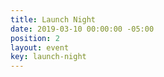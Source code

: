 ```yaml
---
title: Launch Night
date: 2019-03-10 00:00:00 -05:00
position: 2
layout: event
key: launch-night
---
```


